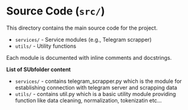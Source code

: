 # Source Code (`src/`)

This directory contains the main source code for the project.

- `services/` - Service modules (e.g., Telegram scrapper)
- `utils/` - Utility functions

Each module is documented with inline comments and docstrings.

**List of SUbfolder content**
- `services/` - contains telegram_scrapper.py which is the module for establishing connection with telegram server and scrapping data
- `utils/` - contains util.py which is a basic utility module providing function like data cleaning, normalization, tokenizatin etc... 